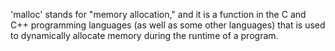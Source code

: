 'malloc' stands for "memory allocation," and it is a function in the C and C++ programming languages (as well as some other languages) that is used to dynamically allocate memory during the runtime of a program.
